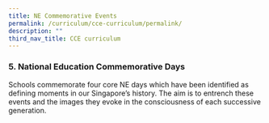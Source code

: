 ```yaml
---
title: NE Commemorative Events
permalink: /curriculum/cce-curriculum/permalink/
description: ""
third_nav_title: CCE curriculum
---
```

### 5. National Education Commemorative Days
Schools commemorate four core NE days which have been identified as defining moments in our Singapore’s history. The aim is to entrench these events and the images they evoke in the consciousness of each successive generation.